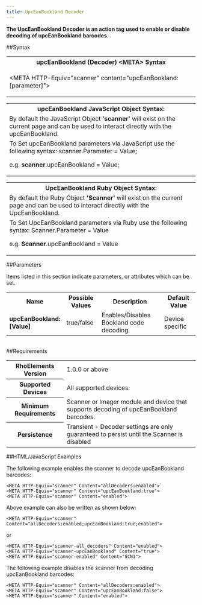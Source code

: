 ```yaml
---
title: UpcEanBookland Decoder
---
```



<b>
The UpcEanBookland Decoder is an action tag used to enable or disable decoding of upcEanBookland barcodes.
</b>

##Syntax

<table class="re-table"><tr><th class="tableHeading">upcEanBookland (Decoder) &lt;META&gt; Syntax
</th></tr><tr><td class="clsSyntaxCells clsOddRow"><p>&lt;META HTTP-Equiv="scanner" content="upcEanBookland:[parameter]"&gt;</p></td></tr></table>
<table class="re-table"><tr><th class="tableHeading">upcEanBookland JavaScript Object Syntax:</th></tr><tr><td class="clsSyntaxCells clsOddRow">
By default the JavaScript Object <b>'scanner'</b> will exist on the current page and can be used to interact directly with the upcEanBookland.
</td></tr><tr><td class="clsSyntaxCells clsEvenRow">
To Set upcEanBookland parameters via JavaScript use the following syntax: scanner.Parameter = Value;
<P />e.g. <b>scanner</b>.upcEanBookland = Value;
</td></tr></table>
<table class="re-table"><tr><th class="tableHeading">UpcEanBookland Ruby Object Syntax:</th></tr><tr><td class="clsSyntaxCells clsOddRow">
By default the Ruby Object <b>'Scanner'</b> will exist on the current page and can be used to interact directly with the UpcEanBookland.
</td></tr><tr><td class="clsSyntaxCells clsEvenRow">
To Set UpcEanBookland parameters via Ruby use the following syntax: Scanner.Parameter = Value
<P />e.g. <b>Scanner</b>.upcEanBookland = Value
</td></tr></table>



##Parameters


Items listed in this section indicate parameters, or attributes which can be set.
<table class="re-table"><col width="20%" /><col width="20%" /><col width="38%" /><col width="22%" /><tr><th class="tableHeading">Name</th><th class="tableHeading">Possible Values</th><th class="tableHeading">Description</th><th class="tableHeading">Default Value</th></tr><tr><td class="clsSyntaxCells clsOddRow"><b>upcEanBookland:[Value]
</b></td><td class="clsSyntaxCells clsOddRow">true/false</td><td class="clsSyntaxCells clsOddRow">Enables/Disables Bookland code decoding.</td><td class="clsSyntaxCells clsOddRow">Device specific</td></tr></table>
<table class="re-table"><col width="78%" /><col width="8%" /><col width="1%" /><col width="5%" /><col width="1%" /><col width="5%" /><col width="2%" /></table>





##Requirements

<table class="re-table"><tr><th class="tableHeading">RhoElements Version</th><td class="clsSyntaxCell clsEvenRow">1.0.0 or above
</td></tr><tr><th class="tableHeading">Supported Devices</th><td class="clsSyntaxCell clsOddRow">All supported devices.</td></tr><tr><th class="tableHeading">Minimum Requirements</th><td class="clsSyntaxCell clsOddRow">Scanner or Imager module and device that supports decoding of upcEanBookland barcodes.</td></tr><tr><th class="tableHeading">Persistence</th><td class="clsSyntaxCell clsEvenRow">Transient - Decoder settings are only guaranteed to persist until the Scanner is disabled</td></tr></table>


##HTML/JavaScript Examples

The following example enables the scanner to decode upcEanBookland barcodes:

	<META HTTP-Equiv="scanner" Content="allDecoders:enabled">
	<META HTTP-Equiv="scanner" Content="upcEanBookland:true">
	<META HTTP-Equiv="scanner" Content="enabled">
	
Above example can also be written as shown below:

	<META HTTP-Equiv="scanner" Content="allDecoders:enabled;upcEanBookland:true;enabled">
	
or

	<META HTTP-Equiv="scanner-all_decoders" Content="enabled">
	<META HTTP-Equiv="scanner-upcEanBookland" Content="true">
	<META HTTP-Equiv="scanner-enabled" Content="SCN1">
	
The following example disables the scanner from decoding upcEanBookland barcodes:

	<META HTTP-Equiv="scanner" Content="allDecoders:enabled">
	<META HTTP-Equiv="scanner" Content="upcEanBookland:false">
	<META HTTP-Equiv="scanner" Content="enabled">
	



